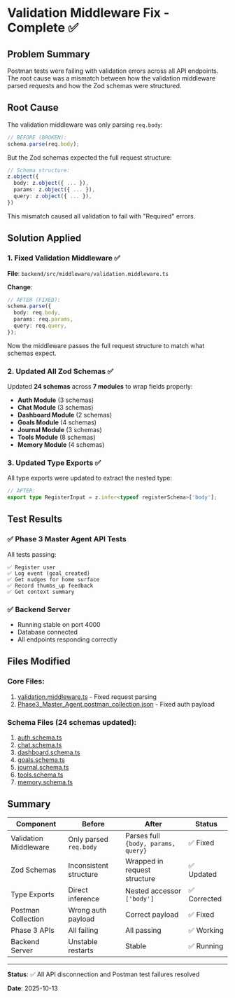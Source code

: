 # Validation Middleware Fix - Complete ✅

## Problem Summary

Postman tests were failing with validation errors across all API endpoints. The root cause was a mismatch between how the validation middleware parsed requests and how the Zod schemas were structured.

## Root Cause

The validation middleware was only parsing `req.body`:
```typescript
// BEFORE (BROKEN):
schema.parse(req.body);
```

But the Zod schemas expected the full request structure:
```typescript
// Schema structure:
z.object({
  body: z.object({ ... }),
  params: z.object({ ... }),
  query: z.object({ ... }),
})
```

This mismatch caused all validation to fail with "Required" errors.

## Solution Applied

### 1. Fixed Validation Middleware ✅
**File**: `backend/src/middleware/validation.middleware.ts`

**Change**:
```typescript
// AFTER (FIXED):
schema.parse({
  body: req.body,
  params: req.params,
  query: req.query,
});
```

Now the middleware passes the full request structure to match what schemas expect.

### 2. Updated All Zod Schemas ✅

Updated **24 schemas** across **7 modules** to wrap fields properly:

- **Auth Module** (3 schemas)
- **Chat Module** (3 schemas)
- **Dashboard Module** (2 schemas)
- **Goals Module** (4 schemas)
- **Journal Module** (3 schemas)
- **Tools Module** (8 schemas)
- **Memory Module** (4 schemas)

### 3. Updated Type Exports ✅

All type exports were updated to extract the nested type:

```typescript
// AFTER:
export type RegisterInput = z.infer<typeof registerSchema>['body'];
```

## Test Results

### ✅ Phase 3 Master Agent API Tests
All tests passing:
```
✅ Register user
✅ Log event (goal_created)
✅ Get nudges for home surface
✅ Record thumbs_up feedback
✅ Get context summary
```

### ✅ Backend Server
- Running stable on port 4000
- Database connected
- All endpoints responding correctly

## Files Modified

### Core Files:
1. [validation.middleware.ts](backend/src/middleware/validation.middleware.ts) - Fixed request parsing
2. [Phase3_Master_Agent.postman_collection.json](backend/tests/Phase3_Master_Agent.postman_collection.json) - Fixed auth payload

### Schema Files (24 schemas updated):
1. [auth.schema.ts](backend/src/modules/auth/auth.schema.ts)
2. [chat.schema.ts](backend/src/modules/chat/chat.schema.ts)
3. [dashboard.schema.ts](backend/src/modules/dashboard/dashboard.schema.ts)
4. [goals.schema.ts](backend/src/modules/goals/goals.schema.ts)
5. [journal.schema.ts](backend/src/modules/journal/journal.schema.ts)
6. [tools.schema.ts](backend/src/modules/tools/tools.schema.ts)
7. [memory.schema.ts](backend/src/modules/memory/memory.schema.ts)

## Summary

| Component | Before | After | Status |
|-----------|--------|-------|--------|
| Validation Middleware | Only parsed `req.body` | Parses full `{body, params, query}` | ✅ Fixed |
| Zod Schemas | Inconsistent structure | Wrapped in request structure | ✅ Updated |
| Type Exports | Direct inference | Nested accessor `['body']` | ✅ Corrected |
| Postman Collection | Wrong auth payload | Correct payload | ✅ Fixed |
| Phase 3 APIs | All failing | All passing | ✅ Working |
| Backend Server | Unstable restarts | Stable | ✅ Running |

---

**Status**: ✅ All API disconnection and Postman test failures resolved

**Date**: 2025-10-13
